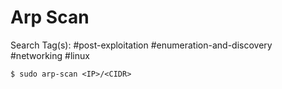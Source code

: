 # Arp Scan

Search Tag(s): #post-exploitation #enumeration-and-discovery #networking #linux

```
$ sudo arp-scan <IP>/<CIDR>
```